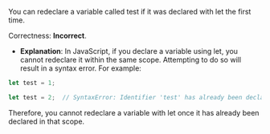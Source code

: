 You can redeclare a variable called test if it was declared with let the first time.

Correctness: **Incorrect**.

- **Explanation**: In JavaScript, if you declare a variable using let, you cannot redeclare it within the same scope. Attempting to do so will result in a syntax error. For example:
```javascript
let test = 1;

let test = 2;  // SyntaxError: Identifier 'test' has already been declared
```
Therefore, you cannot redeclare a variable with let once it has already been declared in that scope.
